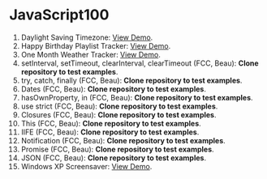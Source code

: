 # JavaScript100

1. Daylight Saving Timezone: [View Demo](https://youthful-babbage-d4ff30.netlify.com/).
2. Happy Birthday Playlist Tracker: [View Demo](https://condescending-swirles-147ee5.netlify.com/).
3. One Month Weather Tracker: [View Demo](https://condescending-kalam-7ab617.netlify.com/).
4. setInterval, setTimeout, clearInterval, clearTimeout (FCC, Beau): **Clone repository to test examples**.
5. try, catch, finally (FCC, Beau): **Clone repository to test examples**.
6. Dates (FCC, Beau): **Clone repository to test examples**.
7. hasOwnProperty, in (FCC, Beau): **Clone repository to test examples**.
8. use strict (FCC, Beau): **Clone repository to test examples**.
9. Closures (FCC, Beau): **Clone repository to test examples**.
10. This (FCC, Beau): **Clone repository to test examples**.
11. IIFE (FCC, Beau): **Clone repository to test examples**.
12. Notification (FCC, Beau): **Clone repository to test examples**.
13. Promise (FCC, Beau): **Clone repository to test examples**.
14. JSON (FCC, Beau): **Clone repository to test examples**.
15. Windows XP Screensaver: [View Demo](https://youthful-goodall-03c376.netlify.com/).
